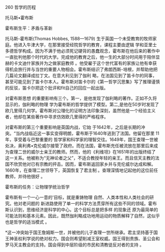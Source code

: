 260 哲学的历程

托马斯•霍布斯

霍布斯生平：矛盾与革新

托马斯-霍布斯(Thomas  Hobbes,  1588—1679) 生于英国一个未受教育的牧师家庭。他进入牛津大学，在那里接受经院哲学的教育，课程主要由逻辑 学和亚里士多德哲学构成。因为不满于他必须死记硬背的愚蠢观念，霍布斯在他后来的著作中一直批判他那个时代的大学。完成他的教育之后，他一生的大部分时间用于陪伴显赫的卡文迪什家族并为之做家庭教师 。他受雇于这个世代富有的家族让他有幸获得机会旅行并与当世的重要人物相会。霍布斯结识了弗朗西斯-培根，并帮助他把几篇论文翻译成拉丁文。在意大利见到了伽利 略，在法国见到了笛卡尔的同事，甚至可能见到了笛卡尔本人。霍布斯对笛卡尔的《第一哲学沉思集》写了推理谨慎的反驳，笛卡尔把这个批评和fit自己的回应一起出版。

对霍布斯思想 的重要影响有三个。第一，是他发现了伽利略的著作。正如不久将显示的，伽利略的物理 学为霍布斯的哲学提供了模型。第二,是他在50岁时发现了欧几里得几何学。霍布斯对公理化的证明方法印象深刻，虽然他是一个经验主义者，他却在某些著作中寻求仿效欧几里得的严格程序。

对霍布斯的第三个重要影响是英国内战，它始 于1642年，之后是长期的冲突。“当内战临近这一事实变得明朗，霍布斯于1640年逃到了法国。他留在那里 11年，享受着与巴黎重要的 哲学家和科学家的理智交往。1649年，国王查理一世被处决，奥利弗•克伦威尔接管了政府。而在法国，霍布斯充任被流放在那里后来成为查理二世的威尔士亲王的教师。然而，他的《利维坦》在1651年的出版终结了这一关系。他被称为“无神论者之父”，不适合教授年轻的亲王。而且信天主教的法国不欣赏他对已有宗教的抨击。因而，霍布斯返回家乡并与克伦威尔达成和解。1660年，在查理二世领导下，英国恢复了君主制 。查理深情地记起他的这位前任教师，并待他很好 。

霍布斯的任务：让物理学统治哲学

霍布斯有一个一心一意的'目标，就是重铸物理 自然、人类本性和人类社会的研究。他对老问题的 新进路使用了单一的科学方法贯穿所有这些不同的领域。霍布斯认识到，思维经济是科学的中心。这个目标总是把多样 的现象还 原为最简单的可能法则和基本元素。因此，既然伽利略成功地用运动的物质解释了自然，这似乎也是哲学的适当模式 。

*这一冲突始于国王詹姆斯一世，并被他的儿子查理一世所继承。君主坚持基于国王神圣权利学说的绝对权力。国会则希望削减王室权威。国王得到贵族、圣公会和罗马天主教会的支持。国会得到中层阶级的市民和清教徒反对者的支持 。

